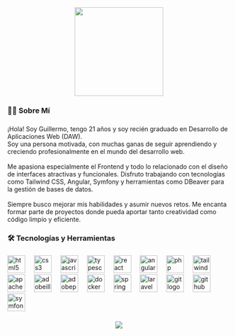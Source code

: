 <div align="center">
  <img height="200" src=""  />
</div>

###

<h3 align="left">👩‍💻  Sobre Mí</h3>

###

<p align="left">¡Hola! Soy Guillermo, tengo 21 años y soy recién graduado en Desarrollo de Aplicaciones Web (DAW).<br>Soy una persona motivada, con muchas ganas de seguir aprendiendo y creciendo profesionalmente en el mundo del desarrollo web.<br><br>Me apasiona especialmente el Frontend y todo lo relacionado con el diseño de interfaces atractivas y funcionales. Disfruto trabajando con tecnologías como Tailwind CSS, Angular, Symfony y herramientas como DBeaver para la gestión de bases de datos.<br><br>Siempre busco mejorar mis habilidades y asumir nuevos retos. Me encanta formar parte de proyectos donde pueda aportar tanto creatividad como código limpio y eficiente.</p>

###

<h3 align="left">🛠 Tecnologías y Herramientas</h3>

###

<div align="left">
  <img src="https://skillicons.dev/icons?i=html" height="40" alt="html5 logo"  />
  <img width="12" />
  <img src="https://skillicons.dev/icons?i=css" height="40" alt="css3 logo"  />
  <img width="12" />
  <img src="https://skillicons.dev/icons?i=js" height="40" alt="javascript logo"  />
  <img width="12" />
  <img src="https://skillicons.dev/icons?i=ts" height="40" alt="typescript logo"  />
  <img width="12" />
  <img src="https://skillicons.dev/icons?i=react" height="40" alt="react logo"  />
  <img width="12" />
  <img src="https://skillicons.dev/icons?i=angular" height="40" alt="angularjs logo"  />
  <img width="12" />
  <img src="https://cdn.jsdelivr.net/gh/devicons/devicon/icons/php/php-original.svg" height="40" alt="php logo"  />
  <img width="12" />
  <img src="https://skillicons.dev/icons?i=tailwind" height="40" alt="tailwindcss logo"  />
  <img width="12" />
  <img src="https://skillicons.dev/icons?i=maven" height="40" alt="apachemaven logo"  />
  <img width="12" />
  <img src="https://skillicons.dev/icons?i=ai" height="40" alt="adobeillustrator logo"  />
  <img width="12" />
  <img src="https://skillicons.dev/icons?i=ps" height="40" alt="adobephotoshop logo"  />
  <img width="12" />
  <img src="https://skillicons.dev/icons?i=docker" height="40" alt="docker logo"  />
  <img width="12" />
  <img src="https://skillicons.dev/icons?i=spring" height="40" alt="spring logo"  />
  <img width="12" />
  <img src="https://skillicons.dev/icons?i=laravel" height="40" alt="laravel logo"  />
  <img width="12" />
  <img src="https://skillicons.dev/icons?i=git" height="40" alt="git logo"  />
  <img width="12" />
  <img src="https://skillicons.dev/icons?i=github" height="40" alt="github logo"  />
  <img width="12" />
  <img src="https://skillicons.dev/icons?i=symfony" height="40" alt="symfony logo"  />
</div>

###

<div align="center">
  <img src="https://profile-counter.glitch.me/moestilos/count.svg?"  />
</div>

###
